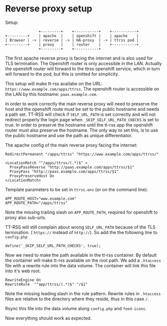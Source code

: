 # Reverse proxy setup

Setup:
```
               +---------+    +-----------+    +-----------+
+---------+    | apache  |    | openshift |    | apache    |
| Browser | -> | reverse | -> | HA-proxy  | -> | ttrss pod |
+---------+    | proxy   |    | router    |    +-----------+
               +---------+    +-----------+
```

The first apache reverse proxy is facing the internet and is also used for TLS termination.
The Openshift router is only accessible in the LAN. Actually the openshift router 
will forward to the ttrss openshift service, which in turn will forward to the pod, but this
is omitted for simplicity. 

This setup will make tt-rss availabe on the URL: `https://www.example.com/apps/ttrss`.
The openshift router is accessible on the LAN by this hostname: `paas.example.com`.

In order to work correctly the main reverse proxy will need to preserve the host 
and the openshift route must be set to the public hostname and needs a path set.
TT-RSS will check if `SELF_URL_PATH` is set correctly and will not redirect properly 
the login page when `_SKIP_SELF_URL_PATH_CHECKS` is set to true. In order to 
preserve the hostname until the tt-rss app the openshift router must also preserve 
the hostname. The only way to set this, is to use the public hostname and use the path as 
unique differentiator.

The apache config of the main reverse proxy facing the internet:

```
RedirectPermanent "/apps/ttrss" "https://www.example.com/apps/ttrss/"

<LocationMatch "^/apps/ttrss/(.*)$" >
  ProxyPassReverse "http://paas.example.com/apps/ttrss/$1"
  ProxyPass "http://paas.example.com/apps/ttrss/$1"
  ProxyPreserveHost On
</LocationMatch>
```

Template parameters to be set in `ttrss.env` (or on the command line):

```
APP_ROUTE_HOST="www.example.com"
APP_ROUTE_PATH="/apps/ttrss"
```

Note the missing trailing slash on `APP_ROUTE_PATH`, required for openshift to 
proxy also sub-urls.

TT-RSS will still complain about wrong `SELF_URL_PATH` because of the TLS termination.
( `https://` instead of `http://`). So add the the following line to `config.php`

```
define('_SKIP_SELF_URL_PATH_CHECKS', true);
```

Now we need to make the path available in the tt-rss container. By default the container 
will make tt-rss available on the root path. We add a `.htaccess` file with a rewrite rule 
into the data volume. The container will link this file into it's web root.

```
RewriteEngine On
RewriteRule  "^app/ttrss/(.*)$" "/$1"
```

Note the missing leading slash in the rule pattern. Rewrite rules in `.htaccess`
files are relative to the directory where they reside, thus in this case `/`. 

Rsync this file into the data volume along `config.php` and `feed-icons`.

Now everything should work as expected.
